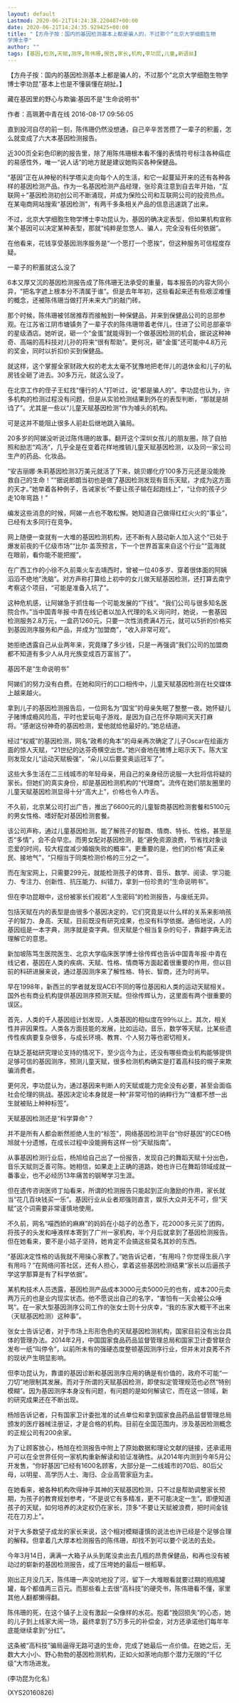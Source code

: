 ```yaml
---
layout: default
Lastmod: 2020-06-21T14:24:38.220487+00:00
date: 2020-06-21T14:24:35.929425+00:00
title: "【方舟子按：国内的基因检测基本上都是骗人的，不过那个“北京大学细胞生物
学博士李"
author: ""
tags: [基因,检测,天赋,测序,陈伟珊,报告,家长,机构,李功昆,儿童,新语丝]
---
```


【方舟子按：国内的基因检测基本上都是骗人的，不过那个“北京大学细胞生物学博士李功昆”基本上也是不懂装懂在胡扯。】

藏在基因里的野心与欺骗:基因不是"生命说明书"

作者：高珮莙中青在线  2016-08-17 09:56:05

直到投河自尽的前一刻，陈伟珊仍然没想通，自己辛辛苦苦攒了一辈子的积蓄，怎么就变成了六大本基因检测报告。

近300页全彩色印刷的报告里，除了用陈伟珊根本看不懂的表情符号标注各种癌症的易感性外，唯一“说人话”的地方就是建议她购买各种保健品。

“基因”正在从神秘的科学塔尖走向每个人的生活，和它一起蔓延开来的还有各种各样的基因检测产品。作为一名基因检测产品经理，张珍真注意到自去年开始，“互联网＋”基因检测初创公司不断涌现，并成为保险公司和互联网公司的投资热点。在某电商网站搜索“基因检测”，有两千多条相关产品的信息迅速跳了出来。

不过，北京大学细胞生物学博士李功昆认为，基因的确决定表型，但如果机构宣称某个基因可以决定某种表型，那就“纯粹是忽悠人、骗人，完全没有任何依据”。

在他看来，花钱享受基因测序服务是“一个愿打一个愿挨”，但这种服务可信程度存疑。

一辈子的积蓄就这么没了

6本又厚又沉的基因检测报告成了陈伟珊无法承受的重量，每本报告的内容大同小异，“把名字遮上根本分不清属于谁”。但是去年年初，这些看起来还有些艰涩难懂的概念，还被陈伟珊当做打开未来大门的敲门砖。

那个时候，陈伟珊被邻居推荐而接触到一种保健品，并来到保健品公司的总部参观。在江苏省江阴市塘镇务了一辈子农的陈伟珊带着老伴儿，住进了公司总部豪华的星级酒店。她听说，砸一个“金蛋”就能得到一个做基因检测的机会，据说这种神奇、高端的高科技对儿孙的将来“很有帮助”。更何况，砸“金蛋”还可能中4.8万元的奖金，同时以折扣价买到保健品。

就这样，这个掌握全家财政大权的老太太毫不犹豫地把老伴儿的退休金和儿子的私房钱全砸了进去。30多万元，就这么没了。

在北京工作的侄子王虹找“懂行的人”打听过，说“都是骗人的”。李功昆也认为，许多机构的检测过程没有问题，但是从实验检测结果到外在的表型判断，“那就是胡诌了”。尤其是一些以“儿童天赋基因检测”作为噱头的机构。

可是这并不能阻止很多人前赴后继地跳入骗局。

20多岁的阿娣没听说过陈伟珊的故事。翻开这个深圳女孩儿的朋友圈，除了自拍照和励志“鸡汤”，几乎全是在变着花样地推销儿童天赋基因检测，以及同一家公司生产的药品、化妆品。

“安吉丽娜·朱莉基因检测3万美元就活了下来，姚贝娜化疗100多万元还是没能挽救自己的生命！”“据说郎朗当初也是做了基因检测发现有音乐天赋，才成为这方面的天才。”她举着各种例子，告诫家长“不要让孩子输在起跑线上”，“让你的孩子少走10年弯路！”

编发这些消息的时候，阿娣一点也不敢松懈。她知道自己做得红红火火的“事业”，已经有太多同行在竞争。

网上随便一查就有一大堆的基因检测机构，还不断有人鼓动新人加入这个“已处于爆发前夜的千亿级市场”“比尔·盖茨预言，下一个世界首富来自这个行业”“蓝海就在眼前，看你能不能把握”。

在广西工作的小徐不久前乘火车去靖西时，曾被一位40多岁、穿着很体面的阿姨滔滔不绝地“洗脑”。对方声称打算给上初中的女儿做天赋基因检测，还打算去南宁考察这个项目，“可能是准备入坑了”。

这种危机感，让阿娣急于抓住每一个可能发展的“下线”。“我们公司与很多知名医院合作。”当中国青年报·中青在线记者以加入代理的名义询问时，她说，一套基因检测服务2.8万元，一盒药1260元，只要一次性消费满4万元，就可以5折的价格买到基因测序服务和产品，并成为“加盟商”，“收入非常可观”。

她拒绝透露自己从业两年来，究竟赚了多少钱，只是一再强调“我们公司的加盟商都不知道有多少人从月光族变成百万富翁了”。

基因不是“生命说明书”

阿娣们的努力没有白费。在她和同行的口口相传中，儿童天赋基因检测在社交媒体上越来越火。

拿到儿子的基因检测报告后，一位网名为“国宝”的母亲失眠了整整一夜。她怀疑儿子赌博成瘾风险高，平时也爱玩电子游戏，是因为自己在怀孕期间天天打麻将。“感谢这份神奇的基因检测，爱他就给他最好的。”她总结道。

经过“权威”的基因检测，网名“政希的角本”的母亲再次确定了儿子Oscar在绘画方面的惊人天赋，“21世纪的达芬奇横空出世。”她兴奋地在微博上昭示天下。陈大宝则发现女儿“运动天赋极强”，“朵儿以后要变奥运冠军了”。

这些大多生活在二三线城市的年轻母亲，用自己的亲身经历说服一大批将信将疑的家长。但她们的真实身份，却是基因检测机构的“代理商”。流传在她们朋友圈里的儿童天赋基因检测显得十分“高大上”，价格也令人咋舌。

不久前，北京某公司打出广告，推出了6600元的儿童智商基因检测套餐和5100元的男女性格、嗜好配对基因检测套餐。

该公司声称，通过儿童基因检测，能了解孩子的智商、情商、特长、性格，甚至是否“多情”，会不会早恋。而男女配对基因检测，能“避免资源浪费，节省找对象谈恋爱的时间，较大程度减少婚姻失败的概率”。更重要的是，他们的价格“真正亲民、接地气”，“只相当于同类检测价格的三分之一”。

而在淘宝网上，只需要299元，就能检测孩子的体育、音乐、数学、阅读、学习能力、专注力、创新性、抗压能力、纠错力，拿到一份珍贵的“生命说明书”。

但在李功昆眼中，这份被家长们视若“人生密码”的检测报告，与废纸无异。

包括天赋在内的表型是由很多个基因决定的，它们究竟是以什么样的关系来影响孩子的智力、身高、天赋，目前既没有研究成果，也没有科学依据。通俗地说，人的基因组是一本字典，测序就是查字典。但天赋是个相当复杂的句子，靠翻字典无法理解它的意思。

新加坡陈笃生医院医生、北京大学临床医学博士徐传辉也告诉中国青年报·中青在线记者，基因在人类的疾病、天赋、性格、情商等方面起着很重要的作用，但以目前的科研进展来说，通过基因测序来了解性格、特长、智商，还为时尚早。

早在1998年，新西兰的学者就发现ACEI不同的等位基因和人类的运动天赋相关。国外也有商业机构提供基因测序预测天赋。但徐传辉认为，这里面有两个很重要的误区。

首先，人类的千人基因组计划发现，人类基因的相似度在99％以上。其次，相关性并非因果性。人类各方面技能的发展，比如运动，音乐，数学等天赋，比某些遗传性疾病要复杂很多，与成长环境、教育、个人努力等也密切相关。

在缺乏基础研究理论支持的情况下，至少迄今为止，还没有哪些商业机构能够提供足够可信的基因测序，预测儿童天赋，很多检测机构确实是打着高科技的幌子来欺骗消费者。

更何况，李功昆认为，通过基因来判断人的天赋或能力完全没有必要，甚至会面临社会伦理的挑战。基因决定论本身就是一种“非常可怕的纳粹行为”“谁都不想一出生就被贴上种种标签”。

天赋基因检测还是“科学算命”？

并不是所有人都会断然拒绝人生的“标签”，网络基因检测平台“你好基因”的CEO杨旭就十分遗憾，在成长过程中没能拥有这样一份“天赋指南”。

从事基因检测行业后，杨旭给自己出了一份报告，发现自己的舞蹈天赋十分出色，音乐天赋则乏善可陈。她相信，如果走上正确的道路，她也许已在舞蹈领域成就一番事业，也不必经历13年痛苦的钢琴学习生涯。

但在遗传咨询医师丁灿看来，所谓的检测报告只能起到正向激励的作用，家长就当“花几百块钱买一乐”。基因行业从业者郑强则直言，娱乐大众并无不可，但“天赋”这个词需要非常谨慎地使用。

不久前，网名“喵西娇的麻麻”的妈妈在小姑子的怂恿下，花2000多元买了团购，将孩子的头发和唾液样本寄到了广州一家机构，半个月后就拿到了基因检测报告。但在她看来，要不是小姑子坚持，她肯定不会搞这些莫名其妙的东西。

“基因决定性格的话我就不用操心家教了。”她告诉记者，“有用吗？你觉得生辰八字有用吗？”在网络问答社区，还有人担心，拿着这些基因检测结果“家长以后逼孩子学这学那算是有了科学依据”。

某机构技术人员透露，基因检测产品成本3000元卖5000元的也有，成本200元卖两万元的也是业内现实状态。他不愿说出自己的名字，“害怕有一天会被公众唾骂”。在一家大型基因测序公司工作的张女士则十分庆幸，“我的东家大概干不出来（天赋基因检测）这种事”。

张女士告诉记者，对于市场上形形色色的天赋基因检测机构，国家目前没有出台具体的管理办法。2014年2月，中国国家食品药品监督管理总局和国家卫计委曾联合发布一纸“叫停令”，以前所未有的强硬态度整顿基因测序行业，但并未对良莠不齐的现状产生明显影响。

但李功昆认为，靠谱的基因诊断和基因测序应用的确是有价值的，政府不可能“一刀切”地限制其发展。而对于所谓的天赋基因检测，即使拟定管理规范也必然“特别模糊”。因为基因测序本身没有问题，有问题的是如何解读它，而在这一领域，新的研究成果还在不断出现。

杨旭告诉记者，只有国家卫计委批准的试点单位和拿到国家食品药品监督管理总局颁发的医疗器械注册证，才是合格的机构。目前在全国范围内，涉及基因检测概念的正规公司有200余家。

为了让顾客放心，杨旭在检测报告中附上了原始数据和理论文献的链接，还承诺用户可以在全世界任何一家机构重新解读和验证准确性。从2014年内测到今年5月公开发售，“你好基因”已经有1600名顾客，大部分是一二线城市的70后、80后父母，以明星、高学历人士、海归、企业高管家庭为主。

在她看来，被各种机构吹得神乎其神的天赋基因检测，只不过是帮助调整家长预期，为孩子的教育规划参考，“不是说它有多精准，更不可能决定一生”。即便知道孩子的天赋，如何培养的决定权仍在家长，顶多“不要让天赋被浪费，把时间金钱花在刀刃上”。

对于大多数望子成龙的家长来说，这个相对模糊谨慎的说法也许已经是个足够合理的解释。但拿着几大厚本检测报告的陈伟珊，却找不到可以要个说法的去处。

今年3月14日，满满一大箱子从头到尾没卖出去几瓶的昂贵保健品，和再也没有被动过的崭新的基因检测报告，成了压垮她的最后一根稻草。

刚出正月没几天，陈伟珊一声没吭地投了河，留下一大堆眼看就要过期的瓶瓶罐罐，每个都值两三百元。而那些看上去很“高科技”的硬壳书，陈伟珊看不懂，家里其他人翻都懒得翻。

陈伟珊的死，在这个镇子上没有激起一朵像样的水花。抱着“挽回损失”的心态，她的儿子到上线家大闹一场，最终拿到了5万多元的补偿金，对方还承诺他们每年年底能继续拿到“分红”。

这条被“高科技”骗局逼得无路可退的生命，完成了她最后一点价值。在她之后，无数大大小小、野心勃勃的基因检测机构，正如火如荼地向那个潜力无限的“千亿级”大市场进发。

(李功昆为化名）

(XYS20160826)

